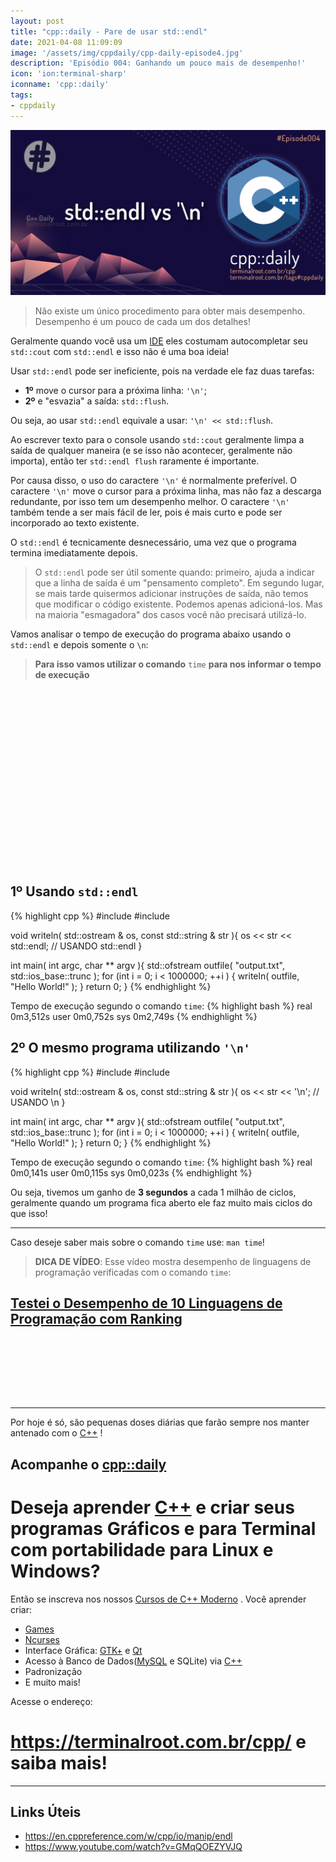```yaml
---
layout: post
title: "cpp::daily - Pare de usar std::endl"
date: 2021-04-08 11:09:09
image: '/assets/img/cppdaily/cpp-daily-episode4.jpg'
description: 'Episódio 004: Ganhando um pouco mais de desempenho!'
icon: 'ion:terminal-sharp'
iconname: 'cpp::daily'
tags:
- cppdaily
---
```


![cpp::daily std::endl](/assets/img/cppdaily/cpp-daily-episode4.jpg)

> Não existe um único procedimento para obter mais desempenho. Desempenho é um pouco de cada um dos detalhes!

Geralmente quando você usa um [IDE](https://terminalroot.com.br/2020/08/anjuta-o-melhor-ide-para-c-com-gtkmm.html) eles costumam autocompletar seu `std::cout` com `std::endl` e isso não é uma boa ideia!

Usar `std::endl` pode ser ineficiente, pois na verdade ele faz duas tarefas: 
+ **1º** move o cursor para a próxima linha: `'\n'`;
+ **2º** e "esvazia" a saída: `std::flush`.

Ou seja, ao usar `std::endl` equivale a usar: `'\n' << std::flush`.

Ao escrever texto para o console usando `std::cout` geralmente limpa a saída de qualquer maneira (e se isso não acontecer, geralmente não importa), então ter `std::endl flush` raramente é importante.

Por causa disso, o uso do caractere `'\n'` é normalmente preferível. O caractere `'\n'` move o cursor para a próxima linha, mas não faz a descarga redundante, por isso tem um desempenho melhor. O caractere `'\n'` também tende a ser mais fácil de ler, pois é mais curto e pode ser incorporado ao texto existente.

O `std::endl` é tecnicamente desnecessário, uma vez que o programa termina imediatamente depois.

> O `std::endl` pode ser útil somente quando: primeiro, ajuda a indicar que a linha de saída é um "pensamento completo". Em segundo lugar, se mais tarde quisermos adicionar instruções de saída, não temos que modificar o código existente. Podemos apenas adicioná-los. Mas na maioria "esmagadora" dos casos você não precisará utilizá-lo.

Vamos analisar o tempo de execução do programa abaixo usando o `std::endl` e depois somente o `\n`:
> **Para isso vamos utilizar o comando** `time` **para nos informar o tempo de execução**

<!-- QUADRADO -->
<script async src="//pagead2.googlesyndication.com/pagead/js/adsbygoogle.js"></script>
<ins class="adsbygoogle"
style="display:inline-block;width:336px;height:280px"
data-ad-client="ca-pub-2838251107855362"
data-ad-slot="5351066970"></ins>
<script>
(adsbygoogle = window.adsbygoogle || []).push({});
</script>

## 1º Usando `std::endl`

{% highlight cpp %}
#include <iostream>
#include <fstream>

void writeln( std::ostream & os, const std::string & str ){
  os << str << std::endl; // USANDO std::endl
}

int main( int argc, char ** argv ){
  std::ofstream outfile( "output.txt", std::ios_base::trunc );
  for (int i = 0; i < 1000000; ++i ) {
   writeln( outfile, "Hello World!" ); 
  }
  return 0;
}
{% endhighlight %}

Tempo de execução segundo o comando `time`:
{% highlight bash %}
real	0m3,512s
user	0m0,752s
sys	0m2,749s
{% endhighlight %}

## 2º O mesmo programa utilizando `'\n'`
{% highlight cpp %}
#include <iostream>
#include <fstream>

void writeln( std::ostream & os, const std::string & str ){
  os << str << '\n'; // USANDO \n
}

int main( int argc, char ** argv ){
  std::ofstream outfile( "output.txt", std::ios_base::trunc );
  for (int i = 0; i < 1000000; ++i ) {
   writeln( outfile, "Hello World!" ); 
  }
  return 0;
}
{% endhighlight %}

Tempo de execução segundo o comando `time`:
{% highlight bash %}
real	0m0,141s
user	0m0,115s
sys	0m0,023s
{% endhighlight %}

Ou seja, tivemos um ganho de **3 segundos** a cada 1 milhão de ciclos, geralmente quando um programa fica aberto ele faz muito mais ciclos do que isso!

---

Caso deseje saber mais sobre o comando `time` use: `man time`!
> **DICA DE VÍDEO**: Esse vídeo mostra desempenho de linguagens de programação verificadas com o comando `time`:
## [Testei o Desempenho de 10 Linguagens de Programação com Ranking](https://www.youtube.com/watch?v=spLIBqiv2Og)

<!-- MINI ANÚNCIO -->
<script async src="//pagead2.googlesyndication.com/pagead/js/adsbygoogle.js"></script>
<!-- Games Root -->
<ins class="adsbygoogle"
style="display:inline-block;width:730px;height:95px"
data-ad-client="ca-pub-2838251107855362"
data-ad-slot="5351066970"></ins>
<script>
(adsbygoogle = window.adsbygoogle || []).push({});
</script>

---

Por hoje é só, são pequenas doses diárias que farão sempre nos manter antenado com o [C++](https://terminalroot.com.br/cpp/) !

## Acompanhe o [cpp::daily](https://terminalroot.com.br/tags#cppdaily)

# Deseja aprender [C++](https://terminalroot.com.br/cpp/) e criar seus programas Gráficos e para Terminal com portabilidade para Linux e Windows?
Então se inscreva nos nossos [Cursos de C++ Moderno](https://terminalroot.com.br/cpp/) . Você aprender criar:
- [Games](https://terminalroot.com.br/tags#games)
- [Ncurses](https://terminalroot.com.br/2021/02/crie-programas-graficos-no-terminal-com-cpp-e-ncurses.html)
- Interface Gráfica: [GTK+](https://terminalroot.com.br/2020/08/anjuta-o-melhor-ide-para-c-com-gtkmm.html) e [Qt](https://terminalroot.com.br/2021/02/gerencie-suas-contas-financeiras-pessoais-com-terminal-finances.html)
- Acesso à Banco de Dados([MySQL](https://terminalroot.com.br/mysql/) e SQLite) via [C++](https://terminalroot.com.br/cpp/)
- Padronização
- E muito mais!

Acesse o endereço:
# <https://terminalroot.com.br/cpp/> e saiba mais!

---

<!-- RETANGULO LARGO 2 -->
<script async src="//pagead2.googlesyndication.com/pagead/js/adsbygoogle.js"></script>
<ins class="adsbygoogle"
style="display:block; text-align:center;"
data-ad-layout="in-article"
data-ad-format="fluid"
data-ad-client="ca-pub-2838251107855362"
data-ad-slot="8549252987"></ins>
<script>
(adsbygoogle = window.adsbygoogle || []).push({});
</script>


## Links Úteis
+ <https://en.cppreference.com/w/cpp/io/manip/endl>
+ <https://www.youtube.com/watch?v=GMqQOEZYVJQ>
